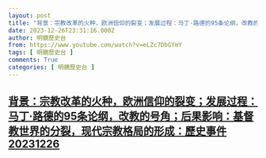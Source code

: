 ```yaml
---
layout: post
title: "背景：宗教改革的火种，欧洲信仰的裂变；发展过程：马丁·路德的95条论纲，改教的号角；后果影响：基督教世界的分裂，现代宗教格局的形成：歷史事件20231226"
date: 2023-12-26T23:31:16.000Z
author: 明鏡歷史台
from: https://www.youtube.com/watch?v=eLZc7DbGYmY
tags: [ 明鏡歷史台 ]
comments: True
categories: [ 明鏡歷史台 ]
---
```

<!--1703633476000-->
[背景：宗教改革的火种，欧洲信仰的裂变；发展过程：马丁·路德的95条论纲，改教的号角；后果影响：基督教世界的分裂，现代宗教格局的形成：歷史事件20231226](https://www.youtube.com/watch?v=eLZc7DbGYmY)
------

<div>

</div>
